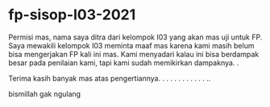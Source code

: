 # fp-sisop-I03-2021

Permisi mas, nama saya ditra dari kelompok I03 yang akan mas uji untuk FP. Saya mewakili kelompok I03 meminta maaf mas karena kami masih belum bisa mengerjakan FP kali ini mas. Kami menyadari kalau ini bisa berdampak besar pada penilaian kami, tapi kami sudah memikirkan dampaknya. .

Terima kasih banyak mas atas pengertiannya.
.
.
.
.
.
.
.
.
.
.
.
..

bismillah gak ngulang
